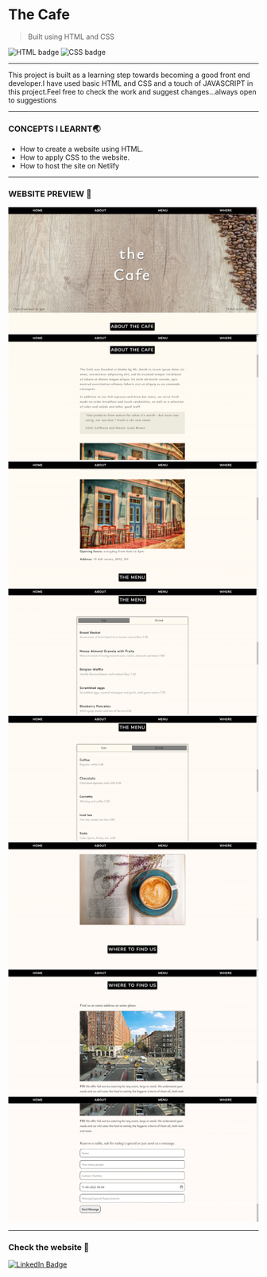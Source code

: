 # The Cafe
>Built using HTML and CSS
<div id="badges">
    <img src="https://img.shields.io/badge/HTML-orange" alt="HTML badge"/>
    <img src="https://img.shields.io/badge/CSS-blue" alt="CSS badge"/>
</div>

---

This project is built as a learning step towards becoming a good front end developer.I have used basic HTML and CSS and a touch of JAVASCRIPT in this project.Feel free to check the work and suggest changes...always open to suggestions

---

### CONCEPTS I LEARNT:earth_asia:
<div>
  <ul>
    <li>How to create a website using HTML.</li>
    <li>How to apply CSS to the website.</li>
    <li>How to host the site on Netlify </li>
  </ul>
</div>

---

### WEBSITE PREVIEW :camera_flash:	
<div id="badges">
    <img src="https://github.com/ShimanshuChauhan/The-Cafe/blob/main/website%20images/Screenshot%20(412).png" alt="image 1"/>
    <img src="https://github.com/ShimanshuChauhan/The-Cafe/blob/main/website%20images/Screenshot%20(413).png" alt="image 2"/>
    <img src="https://github.com/ShimanshuChauhan/The-Cafe/blob/main/website%20images/Screenshot%20(414).png" alt="image 3"/>
    <img src="https://github.com/ShimanshuChauhan/The-Cafe/blob/main/website%20images/Screenshot%20(415).png" alt="image 4"/>
    <img src="https://github.com/ShimanshuChauhan/The-Cafe/blob/main/website%20images/Screenshot%20(416).png" alt="image 5"/>
    <img src="https://github.com/ShimanshuChauhan/The-Cafe/blob/main/website%20images/Screenshot%20(417).png" alt="image 6"/>
    <img src="https://github.com/ShimanshuChauhan/The-Cafe/blob/main/website%20images/Screenshot%20(418).png" alt="image 7"/>
    <img src="https://github.com/ShimanshuChauhan/The-Cafe/blob/main/website%20images/Screenshot%20(419).png" alt="image 8"/>
</div>

---

### Check the website :rocket:
<div id="badges">
  <a href="https://the-cafeteria.netlify.app/">
    <img src="https://img.shields.io/badge/Website-red" alt="LinkedIn Badge" alt="Little-taco-shop website link"/>
</div>
